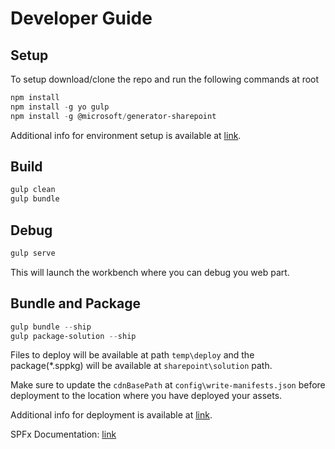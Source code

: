# Developer Guide

## Setup

To setup download/clone the repo and run the following commands at root

``` powershell
npm install
npm install -g yo gulp
npm install -g @microsoft/generator-sharepoint
```

Additional info for environment setup is available at [link](https://docs.microsoft.com/en-us/sharepoint/dev/spfx/set-up-your-development-environment "link").

## Build

``` powershell
gulp clean
gulp bundle
```

## Debug

``` powershell
gulp serve
```

This will launch the workbench where you can debug you web part.

## Bundle and Package

``` powershell
gulp bundle --ship
gulp package-solution --ship
```

Files to deploy will be available at path `temp\deploy` and the package(*.sppkg) will be available at `sharepoint\solution` path.

Make sure to update the `cdnBasePath` at `config\write-manifests.json` before deployment to the location where you have deployed your assets.

Additional info for deployment is available at [link](https://docs.microsoft.com/en-us/sharepoint/dev/spfx/web-parts/get-started/deploy-web-part-to-cdn "link").

SPFx Documentation: [link](https://docs.microsoft.com/en-us/sharepoint/dev/spfx/sharepoint-framework-overview "link")